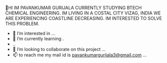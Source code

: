👋HI IM PAVANKUMAR GURIJALA CURRENTLY STUDYING BTECH CHEMICAL ENGINEERING. IM LIVING IN A COSTAL CITY VIZAG, INDIA WE ARE EXPERIENCING COASTLINE DECREASING. IM INTERESTED TO SOLVE THIS PROBLEM.
- 👀 I’m interested in ...
- 🌱 I’m currently learning .
- ..
- 💞️ I’m looking to collaborate on this project  ...
- 📫  to reach me my mail id is pavankumargurijala3@gmail.com ...

<!---
pava724/pava724 is a ✨ special ✨ repository because its `README.md` (this file) appears on your GitHub profile.
You can click the Preview link to take a look at your changes.
--->
